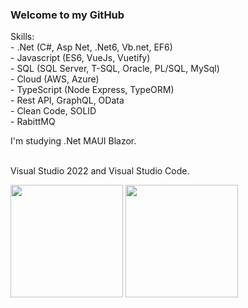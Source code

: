 ### Welcome to my GitHub
Skills: <br />
    - .Net (C#, Asp Net, .Net6, Vb.net, EF6) <br />
    - Javascript (ES6, VueJs, Vuetify) <br />
    - SQL (SQL Server, T-SQL, Oracle, PL/SQL, MySql) <br />
    - Cloud (AWS, Azure) <br />
    - TypeScript (Node Express, TypeORM) <br />
    - Rest API, GraphQL, OData <br />
    - Clean Code, SOLID <br />
    - RabittMQ <br />

I'm studying .Net MAUI Blazor.<br /><br />

Visual Studio 2022 and Visual Studio Code.<br />

<div>
    <a ref="https://github.com/SERGIOWGT">
    <img height="180em" src="https://github-readme-stats.vercel.app/api?username=sergiowgt&show_icons=true&theme=dracula&include_all_commits=true&cont_private=true">
    <img height="180em" src="https://github-readme-stats.vercel.app/api/top-langs/?username=sergiowgt&layout=compact&langs_count=16&theme=dracula">
</div>
